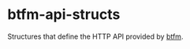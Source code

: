# btfm-api-structs

Structures that define the HTTP API provided by [btfm](https://crates.io/crates/btfm).
